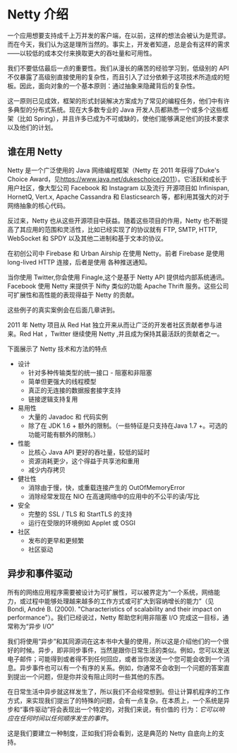 Netty 介绍
========

一个应用想要支持成千上万并发的客户端，在以前，这样的想法会被认为是荒谬。而在今天，我们认为这是理所当然的。事实上，开发者知道，总是会有这样的需求——以较低的成本交付来换取更大的吞吐量和可用性。

我们不要低估最后一点的重要性。我们从漫长的痛苦的经验学习到，低级别的 API 不仅暴露了高级别直接使用的复杂性，而且引入了过分依赖于这项技术所造成的短板。因此，面向对象的一个基本原则：通过抽象来隐藏背后的复杂性。

这一原则已见成效，框架的形式封装解决方案成为了常见的编程任务，他们中有许多典型的分布式系统。现在大多数专业的 Java 开发人员都熟悉一个或多个这些框架（比如 Spring），并且许多已成为不可或缺的，使他们能够满足他们的技术要求以及他们的计划。

## 谁在用 Netty

Netty 是一个广泛使用的 Java 网络编程框架（Netty 在 2011 年获得了Duke's Choice Award，见<https://www.java.net/dukeschoice/2011>）。它活跃和成长于用户社区，像大型公司 Facebook 和 Instagram 以及流行
开源项目如 Infinispan, HornetQ, Vert.x, Apache Cassandra 和 Elasticsearch 等，都利用其强大的对于网络抽象的核心代码。

反过来，Netty 也从这些开源项目中获益。随着这些项目的作用，Netty 也不断提高了其应用的范围和灵活性，比如已经实现了的协议就有 FTP, SMTP, HTTP, WebSocket 和 SPDY 以及其他二进制和基于文本的协议。

在初创公司中 Firebase 和 Urban Airship 在使用 Netty。前者 Firebase 是使用 long-lived HTTP 连接，后者是使用 各种推送通知。

当你使用 Twitter,你会使用 Finagle,这个是基于 Netty API 提供给内部系统通讯。Facebook 使用 Netty 来提供于 Nifty 类似的功能 Apache Thrift 服务。这些公司可扩展性和高性能的表现得益于 Netty 的贡献。

这些例子的真实案例会在后面几章讲到。

2011 年 Netty 项目从 Red Hat 独立开来从而让广泛的开发者社区贡献者参与进来。Red Hat ，Twitter 继续使用 Netty ,并且成为保持其最活跃的贡献者之一。

下面展示了 Netty 技术和方法的特点
 
* 设计
	* 针对多种传输类型的统一接口 - 阻塞和非阻塞
	* 简单但更强大的线程模型
	* 真正的无连接的数据报套接字支持
	* 链接逻辑支持复用
* 易用性
	* 大量的 Javadoc 和 代码实例
	* 除了在 JDK 1.6 + 额外的限制。（一些特征是只支持在Java
1.7 +。可选的功能可能有额外的限制。）
* 性能
	* 比核心 Java API 更好的吞吐量，较低的延时
	* 资源消耗更少，这个得益于共享池和重用
	* 减少内存拷贝 
* 健壮性 
	* 消除由于慢，快，或重载连接产生的 OutOfMemoryError
	* 消除经常发现在 NIO 在高速网络中的应用中的不公平的读/写比
* 安全
	* 完整的 SSL / TLS 和 StartTLS 的支持
	* 运行在受限的环境例如 Applet 或 OSGI
* 社区
	* 发布的更早和更频繁
	* 社区驱动

## 异步和事件驱动

所有的网络应用程序需要被设计为可扩展性，可以被界定为“一个系统，网络能力，或过程中能够处理越来越多的工作方式或可扩大到容纳增长的能力”（见 Bondi, André B. (2000). "Characteristics of scalability and their impact on performance"）。我们已经说过，Netty 帮助您利用非阻塞 I/O 完成这一目标，通常称为“异步 I/O”

我们将使用“异步”和其同源词在这本书中大量的使用，所以这是介绍他们的一个很好的时候。异步，即非同步事件，当然是跟你日常生活的类似。例如，您可以发送电子邮件；可能得到或者得不到任何回应，或者当你发送一个您可能会收到一个消息。异步事件也可以有一个有序的关系。例如，你通常不会收到一个问题的答案直到提出一个问题，但是你并没有阻止同时一些其他的东西。

在日常生活中异步就这样发生了，所以我们不会经常想到。但让计算机程序的工作方式，来实现我们提出了的特殊的问题，会有一点复杂。在本质上，一个系统是异步和“事件驱动”将会表现出一个特定的，对我们来说，有价值的
行为：*它可以响应在任何时间以任何顺序发生的事件*。

这是我们要建立一种制度，正如我们将会看到，这是典范的 Netty 自底向上的支持。 
	 